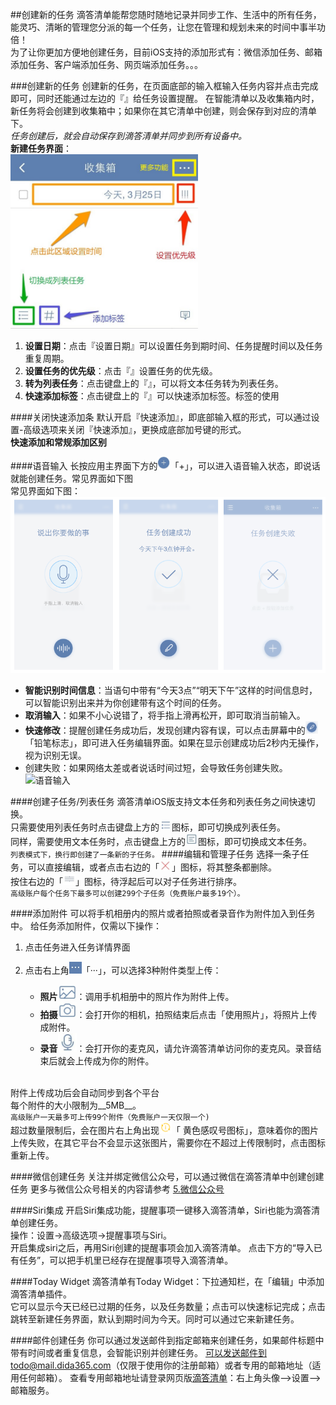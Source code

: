 ##创建新的任务
滴答清单能帮您随时随地记录并同步工作、生活中的所有任务，能灵巧、清晰的管理您分派的每一个任务，让您在管理和规划未来的时间中事半功倍！
<br >为了让你更加方便地创建任务，目前iOS支持的添加形式有：微信添加任务、邮箱添加任务、客户端添加任务、网页端添加任务。。。

###创建新的任务
创建新的任务，在页面底部的输入框输入任务内容并点击完成即可，同时还能通过左边的『』给任务设置提醒。
在智能清单以及收集箱内时，新任务将会创建到收集箱中；如果你在其它清单中创建，则会保存到对应的清单下。
<br >*任务创建后，就会自动保存到滴答清单并同步到所有设备中。*
<br >**新建任务界面**：
<br ><img src="../images/image4202.jpg" title="新建任务界面" width="300" />
1. **设置日期**：点击『设置日期』可以设置任务到期时间、任务提醒时间以及任务重复周期。
2. **设置任务的优先级**：点击『』设置任务的优先级。
3. **转为列表任务**：点击键盘上的『』，可以将文本任务转为列表任务。
4. **快速添加标签**：点击键盘上的『』可以快速添加标签。标签的使用

####关闭快速添加条
默认开启『快速添加』，即底部输入框的形式，可以通过设置-高级选项来关闭『快速添加』，更换成底部加号键的形式。
<br>**快速添加和常规添加区别**

####语音输入
长按应用主界面下方的<img src="../images/image4201.jpg" title="添加任务" width="20" />「+」，可以进入语音输入状态，即说话就能创建任务。常见界面如下图
<br >常见界面如下图：
<br ><img src="../images/image4204.png" title="语音输入"/>
- **智能识别时间信息**：当语句中带有“今天3点”“明天下午”这样的时间信息时，可以智能识别出来并为你创建带有这个时间的任务。
- **取消输入**：如果不小心说错了，将手指上滑再松开，即可取消当前输入。
- **快速修改**：提醒创建任务成功后，发现创建内容有误，可以点击屏幕中的<img src="../images/image4205.png" title="修改任务" width="20" />「铅笔标志」，即可进入任务编辑界面。如果在显示创建成功后2秒内无操作，视为识别无误。
- 创建失败：如果网络太差或者说话时间过短，会导致任务创建失败。
<br ><img src="../images/yy2.gif" title="语音输入"/>

####创建子任务/列表任务
滴答清单iOS版支持文本任务和列表任务之间快速切换。
<br >只需要使用列表任务时点击键盘上方的<img src="../images/image4203.jpg" title="切换列表" width="20" />图标，即可切换成列表任务。
<br >同样，需要使用文本任务时，点击键盘上方的<img src="../images/image4231.jpg" title="切换文本" width="20" />图标，即可切换成文本任务。
<br >`列表模式下，换行即创建了一条新的子任务。`
####编辑和管理子任务
选择一条子任务，可以直接编辑，或者点击右边的「<img src="../images/image4232.jpg" title="列表删除" width="20" />」图标，将其整条都删除。
<br >按住右边的「<img src="../images/image4233.jpg" title="列表移动" width="20" />」图标，待浮起后可以对子任务进行排序。
<br >`高级账户每个任务下最多可以创建299个子任务（免费账户最多19个）。`

####添加附件
可以将手机相册内的照片或者拍照或者录音作为附件加入到任务中。
给任务添加附件，仅需以下操作：
1. 点击任务进入任务详情界面
2. 点击右上角<img src="../images/image4206.jpg" title="添加任务" width="20" />「···」，可以选择3种附件类型上传：

   - **照片**<img src="../images/image4243.jpg" title="照片" width="30" />：调用手机相册中的照片作为附件上传。
   - **拍摄**<img src="../images/image4242.jpg" title="拍摄" width="30" />：会打开你的相机，拍照结束后点击「使用照片」，将照片上传成附件。
   - **录音**<img src="../images/image4244.jpg" title="录音" width="30" />：会打开你的麦克风，请允许滴答清单访问你的麦克风。录音结束后就会上传成为你的附件。

<br >附件上传成功后会自动同步到各个平台
<br >每个附件的大小限制为__5MB__。
<br >`高级账户一天最多可上传99个附件（免费账户一天仅限一个)`
<br>超过数量限制后，会在图片右上角出现<img src="../images/image4241.png" title="列表移动" width="20" />「 黄色感叹号图标」，意味着你的图片上传失败，在其它平台不会显示这张图片，需要你在不超过上传限制时，点击图标重新上传。


####微信创建任务
关注并绑定微信公众号，可以通过微信在滴答清单中创建创建任务
更多与微信公众号相关的内容请参考 [5.微信公众号](wechat/README.md)

####Siri集成
开启Siri集成功能，提醒事项一键移入滴答清单，Siri也能为滴答清单创建任务。
<br >操作：设置->高级选项->提醒事项与Siri。
<br >开启集成siri之后，再用Siri创建的提醒事项会加入滴答清单。
点击下方的“导入已有任务”，可以把手机里已经存在提醒事项导入滴答清单。

####Today Widget
滴答清单有Today Widget：下拉通知栏，在「编辑」中添加滴答清单插件。
<br >它可以显示今天已经已过期的任务，以及任务数量；点击可以快速标记完成；点击跳转至新建任务界面，默认到期时间为今天。同时可以通过它来新建任务。

####邮件创建任务
你可以通过发送邮件到指定邮箱来创建任务，如果邮件标题中带有时间或者重复信息，会智能识别并创建任务。
可以发送邮件到todo@mail.dida365.com（仅限于使用你的注册邮箱）或者专用的邮箱地址（适用任何邮箱）。
查看专用邮箱地址请登录网页版[滴答清单](https://www.dida365.com/)：右上角头像—>设置—>邮箱服务。

